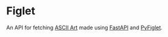 # Figlet

An API for fetching [ASCII Art](http://figlet.org/) made using [FastAPI](https://github.com/tiangolo/fastapi) and [PyFiglet](https://github.com/pwaller/pyfiglet).

